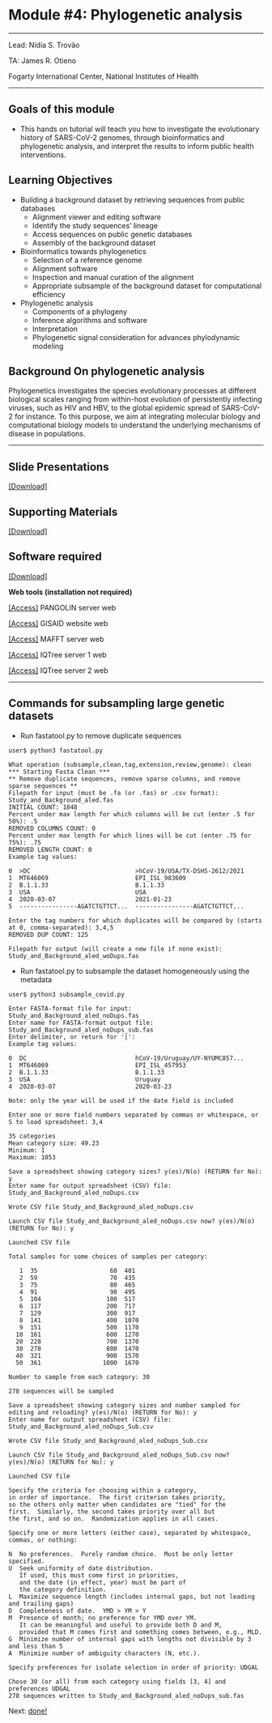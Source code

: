 
#  Module #4: Phylogenetic analysis

***
Lead: Nídia S. Trovão

TA: James R. Otieno

Fogarty International Center, National Institutes of Health
***

## Goals of this module
* This hands on tutorial will teach you how to investigate the evolutionary history of SARS-CoV-2 genomes, through bioinformatics and phylogenetic analysis, and interpret the results to inform public health interventions.

## Learning Objectives
* Building a background dataset by retrieving sequences from public databases
  * Alignment viewer and editing software
  * Identify the study sequences’ lineage
  * Access sequences on public genetic databases
  * Assembly of the background dataset
* Bioinformatics towards phylogenetics
  * Selection of a reference genome
  * Alignment software
  * Inspection and manual curation of the alignment
  * Appropriate subsample of the background dataset for computational efficiency
* Phylogenetic analysis
  * Components of a phylogeny
  * Inference algorithms and software
  * Interpretation
  * Phylogenetic signal consideration for advances phylodynamic modeling


## Background On phylogenetic analysis

Phylogenetics investigates the species evolutionary processes at different biological scales ranging from within-host evolution of persistently infecting viruses, such as HIV and HBV, to the global epidemic spread of SARS-CoV-2 for instance. To this purpose, we aim at integrating molecular biology and computational biology models to understand the underlying mechanisms of disease in populations. 

***

## Slide Presentations

[[Download]](https://github.com/COV-IRT/SARS-CoV-2_workshop/tree/main/module4/Slide%20Presentations)


## Supporting Materials

[[Download]](https://github.com/COV-IRT/SARS-CoV-2_workshop/tree/main/module4/Supporting%20Materials)


## Software required

[[Download]](https://drive.google.com/drive/folders/1imHg2WHql35rGzXpOyGZ6gKtUGYdcvNu?usp=sharing)

<!--
**Windows software (download and install all)**  
[[Download]](https://www.oracle.com/java/technologies/javase-jre8-downloads.html) Java JRE x64 v8 _pick the 1st "Windows x64" on the list_
[[Download]](https://ormbunkar.se/aliview/downloads/windows/windows-version-1.26/AliView-Setup.exe) AliView v1.26
[[Download]](https://github.com/rambaut/figtree/releases/download/v1.4.4/FigTree.v1.4.4.zip) FigTree v1.4.4
[[Download]](https://www.megasoftware.net/) MEGA v10 _pick Windows|Graphical(GUI)|MEGA X(64bit)_
[[Download]](https://github.com/beast-dev/beast-mcmc/releases/download/v1.5.3-tempest/TempEst.v1.5.3.zip) TempEst v1.5.3
[[Download]](/python.html) Python v3.8.6 and Biopython
[[Download]](https://github.com/notepad-plus-plus/notepad-plus-plus/releases/download/v7.9/npp.7.9.Installer.x64.exe) Notepad Plus Plus v7.9 (Text editor)
**macOS software (download and install all)**  
[[Download]](https://www.oracle.com/java/technologies/javase-jre8-downloads.html) Java JRE x64 v8 _pick "macOS x64 Installer"_
[[Download]](https://ormbunkar.se/aliview/downloads/mac/AliView-1.26-app.zip) AliView v1.26
[[Download]](https://github.com/rambaut/figtree/releases/download/v1.4.4/FigTree.v1.4.4.dmg) FigTree v1.4.4
[[Download]](https://www.megasoftware.net/) MEGA v10 _pick macOS|Graphical(GUI)|MEGA X(64bit)_
[[Download]](https://github.com/beast-dev/beast-mcmc/releases/download/v1.5.3-tempest/TempEst.v1.5.3.dmg) TempEst v1.5.3
[[Download]](/python.html) Python v3.8.6 and Biopython
[[Download]](https://s3.amazonaws.com/BBSW-download/BBEdit_13.5.dmg) BBEdit v13.5 (Text editor)
-->

**Web tools (installation not required)**  

[[Access]](https://pangolin.cog-uk.io/) PANGOLIN server web

[[Access]](https://www.epicov.org/epi3/start) GISAID website web

[[Access]](https://mafft.cbrc.jp/alignment/server/add_fragments.html) MAFFT server web

[[Access]](http://iqtree.cibiv.univie.ac.at/) IQTree server 1 web

[[Access]](https://www.hiv.lanl.gov/content/sequence/IQTREE/iqtree.html) IQTree server 2 web


<!--
The first step to starting phylogenetic analysis -> context to DNAnexus
-->
<!--
*Connect to your DNAnexus instance and open up a shell prompt.*
-->

***

## Commands for subsampling large genetic datasets

* Run fastatool.py to remove duplicate sequences

```
user$ python3 fastatool.py

What operation (subsample,clean,tag,extension,review,genome): clean
*** Starting Fasta Clean ***
** Remove duplicate sequences, remove sparse columns, and remove sparse sequences **
Filepath for input (must be .fa (or .fas) or .csv format): Study_and_Background_aled.fas
INITIAL COUNT: 1848
Percent under max length for which columns will be cut (enter .5 for 50%): .5
REMOVED COLUMNS COUNT: 0
Percent under max length for which lines will be cut (enter .75 for 75%): .75
REMOVED LENGTH COUNT: 0
Example tag values:

0  >DC                             >hCoV-19/USA/TX-DSHS-2612/2021
1  MT646069                        EPI_ISL_983609                
2  B.1.1.33                        B.1.1.33                      
3  USA                             USA                           
4  2020-03-07                      2021-01-23                    
5  ----------------AGATCTGTTCT...  ----------------AGATCTGTTCT...

Enter the tag numbers for which duplicates will be compared by (starts at 0, comma-separated): 3,4,5
REMOVED DUP COUNT: 125

Filepath for output (will create a new file if none exist): Study_and_Background_aled_woDups.fas

```


* Run fastatool.py to subsample the dataset homogeneously using the metadata

```
user$ python3 subsample_covid.py

Enter FASTA-format file for input: Study_and_Background_aled_noDups.fas
Enter name for FASTA-format output file: Study_and_Background_aled_noDups_sub.fas
Enter delimiter, or return for '|': 
Example tag values:

0  DC                              hCoV-19/Uruguay/UY-NYUMC857...
1  MT646069                        EPI_ISL_457953                
2  B.1.1.33                        B.1.1.33                      
3  USA                             Uruguay                       
4  2020-03-07                      2020-03-23                    

Note: only the year will be used if the date field is included

Enter one or more field numbers separated by commas or whitespace, or S to load spreadsheet: 3,4

35 categories
Mean category size: 49.23
Minimum: 1
Maximum: 1053

Save a spreadsheet showing category sizes? y(es)/N(o) (RETURN for No): y
Enter name for output spreadsheet (CSV) file: Study_and_Background_aled_noDups.csv

Wrote CSV file Study_and_Background_aled_noDups.csv

Launch CSV file Study_and_Background_aled_noDups.csv now? y(es)/N(o) (RETURN for No): y

Launched CSV file

Total samples for some choices of samples per category:

   1  35                    60  401
   2  59                    70  435
   3  75                    80  465
   4  91                    90  495
   5  104                  100  517
   6  117                  200  717
   7  129                  300  917
   8  141                  400  1070
   9  151                  500  1170
  10  161                  600  1270
  20  228                  700  1370
  30  278                  800  1470
  40  321                  900  1570
  50  361                 1000  1670

Number to sample from each category: 30

278 sequences will be sampled

Save a spreadsheet showing category sizes and number sampled for editing and reloading? y(es)/N(o) (RETURN for No): y
Enter name for output spreadsheet (CSV) file: Study_and_Background_aled_noDups_Sub.csv

Wrote CSV file Study_and_Background_aled_noDups_Sub.csv

Launch CSV file Study_and_Background_aled_noDups_Sub.csv now? y(es)/N(o) (RETURN for No): y

Launched CSV file

Specify the criteria for choosing within a category, 
in order of importance.  The first criterion takes priority, 
so the others only matter when candidates are "tied" for the
first.  Similarly, the second takes priority over all but 
the first, and so on.  Randomization applies in all cases.

Specify one or more letters (either case), separated by whitespace, commas, or nothing:

N  No preferences.  Purely random choice.  Must be only letter specified.
U  Seek uniformity of date distribution.
   If used, this must come first in priorities,
   and the date (in effect, year) must be part of
   the category definition.
L  Maximize sequence length (includes internal gaps, but not leading and trailing gaps)
D  Completeness of date.  YMD > YM > Y
M  Presence of month; no preference for YMD over YM.
   It can be meaningful and useful to provide both D and M,
   provided that M comes first and something comes between, e.g., MLD.
G  Minimize number of internal gaps with lengths not divisible by 3 and less than 5
A  Minimize number of ambiguity characters (N, etc.).

Specify preferences for isolate selection in order of priority: UDGAL

Chose 30 (or all) from each category using fields [3, 4] and preferences UDGAL
278 sequences written to Study_and_Background_aled_noDups_sub.fas

```

Next: [done!](../README.md)
